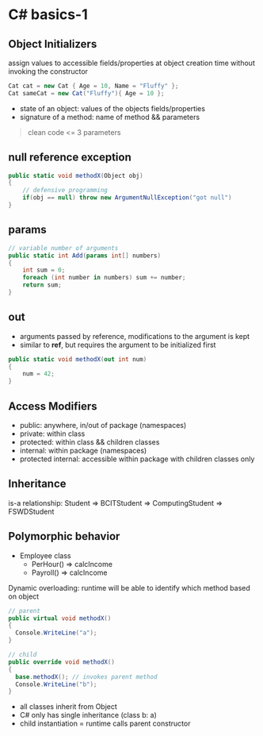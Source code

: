 # C# basics-1

## Object Initializers

assign values to accessible fields/properties at object creation time without invoking the constructor

```c#
Cat cat = new Cat { Age = 10, Name = "Fluffy" };
Cat sameCat = new Cat("Fluffy"){ Age = 10 };
```

* state of an object: values of the objects fields/properties
* signature of a method: name of method && parameters

> clean code <= 3 parameters

## null reference exception

```c#
public static void methodX(Object obj)
{
    // defensive programming
    if(obj == null) throw new ArgumentNullException("got null")
}
```

## params

```c#
// variable number of arguments
public static int Add(params int[] numbers)
{
    int sum = 0;
    foreach (int number in numbers) sum += number;
    return sum;
}
```

## out

* arguments passed by reference, modifications to the argument is kept
* similar to **ref**, but requires the argument to be initialized first

```c#
public static void methodX(out int num)
{
    num = 42;
}
```

## Access Modifiers

* public: anywhere, in/out of package (namespaces)
* private: within class
* protected: within class && children classes
* internal: within package (namespaces)
* protected internal: accessible within package with children classes only

## Inheritance

is-a relationship: Student => BCITStudent => ComputingStudent => FSWDStudent

## Polymorphic behavior

* Employee class
  * PerHour() => calcIncome
  * Payroll() => calcIncome

Dynamic overloading: runtime will be able to identify which method based on object

```c#
// parent
public virtual void methodX()
{
  Console.WriteLine("a");
}

// child
public override void methodX()
{
  base.methodX(); // invokes parent method
  Console.WriteLine("b");
}
```

* all classes inherit from Object
* C# only has single inheritance (class b: a)
* child instantiation = runtime calls parent constructor
